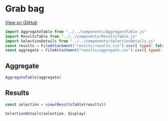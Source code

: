 # Grab bag

[View on GitHub](https://github.com/kevinschaul/llm-evals/tree/main/src/evals/grab-bag/)

```js
import AggregateTable from "../../components/AggregateTable.js"
import ResultsTable from "../../components/ResultsTable.js"
import SelectionDetails from "../../components/SelectionDetails.js"
const results = FileAttachment("results/results.csv").csv({ typed: false })
const aggregate = FileAttachment("results/aggregate.csv").csv({ typed: true })
```

## Aggregate

```js
AggregateTable(aggregate)
```

## Results

```js
const selection = view(ResultsTable(results))
```

```js
SelectionDetails(selection, display)
```
